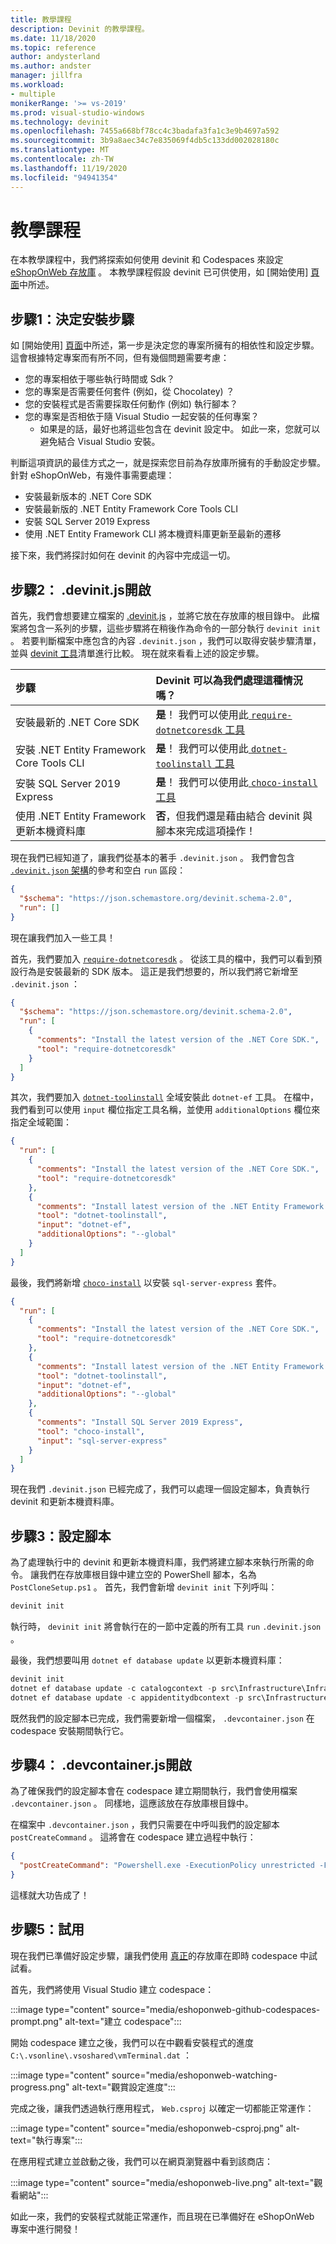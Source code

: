 ```yaml
---
title: 教學課程
description: Devinit 的教學課程。
ms.date: 11/18/2020
ms.topic: reference
author: andysterland
ms.author: andster
manager: jillfra
ms.workload:
- multiple
monikerRange: '>= vs-2019'
ms.prod: visual-studio-windows
ms.technology: devinit
ms.openlocfilehash: 7455a668bf78cc4c3badafa3fa1c3e9b4697a592
ms.sourcegitcommit: 3b9a8aec34c7e835069f4db5c133dd002028180c
ms.translationtype: MT
ms.contentlocale: zh-TW
ms.lasthandoff: 11/19/2020
ms.locfileid: "94941354"
---
```

# <a name="tutorial"></a>教學課程

在本教學課程中，我們將探索如何使用 devinit 和 Codespaces 來設定 [eShopOnWeb 存放庫](https://github.com/andysterland/eShopOnWeb) 。 本教學課程假設 devinit 已可供使用，如 [開始使用] [頁面](getting-started-with-devinit.md)中所述。

## <a name="step-1-determining-setup-steps"></a>步驟1：決定安裝步驟

如 [開始使用] [頁面](getting-started-with-devinit.md)中所述，第一步是決定您的專案所擁有的相依性和設定步驟。 這會根據特定專案而有所不同，但有幾個問題需要考慮：

- 您的專案相依于哪些執行時間或 Sdk？
- 您的專案是否需要任何套件 (例如，從 Chocolatey) ？
- 您的安裝程式是否需要採取任何動作 (例如) 執行腳本？
- 您的專案是否相依于隨 Visual Studio 一起安裝的任何專案？
  - 如果是的話，最好也將這些包含在 devinit 設定中。 如此一來，您就可以避免結合 Visual Studio 安裝。

判斷這項資訊的最佳方式之一，就是探索您目前為存放庫所擁有的手動設定步驟。 針對 eShopOnWeb，有幾件事需要處理：

- 安裝最新版本的 .NET Core SDK
- 安裝最新版的 .NET Entity Framework Core Tools CLI
- 安裝 SQL Server 2019 Express
- 使用 .NET Entity Framework CLI 將本機資料庫更新至最新的遷移

接下來，我們將探討如何在 devinit 的內容中完成這一切。

## <a name="step-2-the-devinitjson"></a>步驟2： .devinit.js開啟

首先，我們會想要建立檔案的 [.devinit.js](devinit-json.md) ，並將它放在存放庫的根目錄中。 此檔案將包含一系列的步驟，這些步驟將在稍後作為命令的一部分執行 `devinit init` 。 若要判斷檔案中應包含的內容 `.devinit.json` ，我們可以取得安裝步驟清單，並與 [devinit 工具](devinit-tool-list.md)清單進行比較。 現在就來看看上述的設定步驟。

| 步驟                                                              | Devinit 可以為我們處理這種情況嗎？                                                                        |
| :---------------------------------------------------------------- | :----------------------------------------------------------------------------------------------------  |
| 安裝最新的 .NET Core SDK                                      | **是**！ 我們可以使用此[ `require-dotnetcoresdk` 工具](tool-require-dotnetcoresdk.md)                  |
| 安裝 .NET Entity Framework Core Tools CLI                      | **是**！ 我們可以使用此[ `dotnet-toolinstall` 工具](tool-dotnet-toolinstall.md)                        |
| 安裝 SQL Server 2019 Express                                   | **是**！ 我們可以使用此[ `choco-install` 工具](tool-choco-install.md)                                  |
| 使用 .NET Entity Framework 更新本機資料庫                 | **否**，但我們還是藉由結合 devinit 與腳本來完成這項操作！                               |

現在我們已經知道了，讓我們從基本的著手 `.devinit.json` 。 我們會包含[ `.devinit.json` 架構](https://json.schemastore.org/devinit.schema-2.0)的參考和空白 `run` 區段：

```json
{
  "$schema": "https://json.schemastore.org/devinit.schema-2.0",
  "run": []
}
```

現在讓我們加入一些工具！

首先，我們要加入 [`require-dotnetcoresdk`](tool-require-dotnetcoresdk.md) 。 從該工具的檔中，我們可以看到預設行為是安裝最新的 SDK 版本。 這正是我們想要的，所以我們將它新增至 `.devinit.json` ：

```json
{
  "$schema": "https://json.schemastore.org/devinit.schema-2.0",
  "run": [
    {
      "comments": "Install the latest version of the .NET Core SDK.",
      "tool": "require-dotnetcoresdk"
    }
  ]
}
```

其次，我們要加入 [`dotnet-toolinstall`](tool-dotnet-toolinstall.md) 全域安裝此 `dotnet-ef` 工具。 在檔中，我們看到可以使用 `input` 欄位指定工具名稱，並使用 `additionalOptions` 欄位來指定全域範圍：

```json
{
  "run": [
    {
      "comments": "Install the latest version of the .NET Core SDK.",
      "tool": "require-dotnetcoresdk"
    },
    {
      "comments": "Install latest version of the .NET Entity Framework Core Tools CLI.",
      "tool": "dotnet-toolinstall",
      "input": "dotnet-ef",
      "additionalOptions": "--global"
    }
  ]
}
```

最後，我們將新增 [`choco-install`](tool-choco-install.md) 以安裝 `sql-server-express` 套件。

```json
{
  "run": [
    {
      "comments": "Install the latest version of the .NET Core SDK.",
      "tool": "require-dotnetcoresdk"
    },
    {
      "comments": "Install latest version of the .NET Entity Framework Core Tools CLI.",
      "tool": "dotnet-toolinstall",
      "input": "dotnet-ef",
      "additionalOptions": "--global"
    },
    {
      "comments": "Install SQL Server 2019 Express",
      "tool": "choco-install",
      "input": "sql-server-express"
    }
  ]
}
```

現在我們 `.devinit.json` 已經完成了，我們可以處理一個設定腳本，負責執行 devinit 和更新本機資料庫。

## <a name="step-3-the-setup-script"></a>步驟3：設定腳本

為了處理執行中的 devinit 和更新本機資料庫，我們將建立腳本來執行所需的命令。 讓我們在存放庫根目錄中建立空的 PowerShell 腳本，名為 `PostCloneSetup.ps1` 。 首先，我們會新增 `devinit init` 下列呼叫：

```powershell
devinit init
```

執行時， `devinit init` 將會執行在的一節中定義的所有工具 `run` `.devinit.json` 。

最後，我們想要叫用 `dotnet ef database update` 以更新本機資料庫：

```powershell
devinit init
dotnet ef database update -c catalogcontext -p src\Infrastructure\Infrastructure.csproj -s src\Web\Web.csproj
dotnet ef database update -c appidentitydbcontext -p src\Infrastructure\Infrastructure.csproj -s src\Web\Web.csproj
```

既然我們的設定腳本已完成，我們需要新增一個檔案， `.devcontainer.json` 在 codespace 安裝期間執行它。

## <a name="step-4-the-devcontainerjson"></a>步驟4： .devcontainer.js開啟

為了確保我們的設定腳本會在 codespace 建立期間執行，我們會使用檔案 `.devcontainer.json` 。 同樣地，這應該放在存放庫根目錄中。

在檔案中 `.devcontainer.json` ，我們只需要在中呼叫我們的設定腳本 `postCreateCommand` 。 這將會在 codespace 建立過程中執行：

```json
{
  "postCreateCommand": "Powershell.exe -ExecutionPolicy unrestricted -File .\\PostCloneSetup.ps1"
}
```

這樣就大功告成了！

## <a name="step-5-trying-it-out"></a>步驟5：試用

現在我們已準備好設定步驟，讓我們使用 [真正](https://github.com/andysterland/eShopOnWeb)的存放庫在即時 codespace 中試試看。

首先，我們將使用 Visual Studio 建立 codespace：

:::image type="content" source="media/eshoponweb-github-codespaces-prompt.png" alt-text="建立 codespace":::

開始 codespace 建立之後，我們可以在中觀看安裝程式的進度 `C:\.vsonline\.vsoshared\vmTerminal.dat` ：

:::image type="content" source="media/eshoponweb-watching-progress.png" alt-text="觀賞設定進度":::

完成之後，讓我們透過執行應用程式， `Web.csproj` 以確定一切都能正常運作：

:::image type="content" source="media/eshoponweb-csproj.png" alt-text="執行專案":::

在應用程式建立並啟動之後，我們可以在網頁瀏覽器中看到該商店：

:::image type="content" source="media/eshoponweb-live.png" alt-text="觀看網站":::

如此一來，我們的安裝程式就能正常運作，而且現在已準備好在 eShopOnWeb 專案中進行開發！

